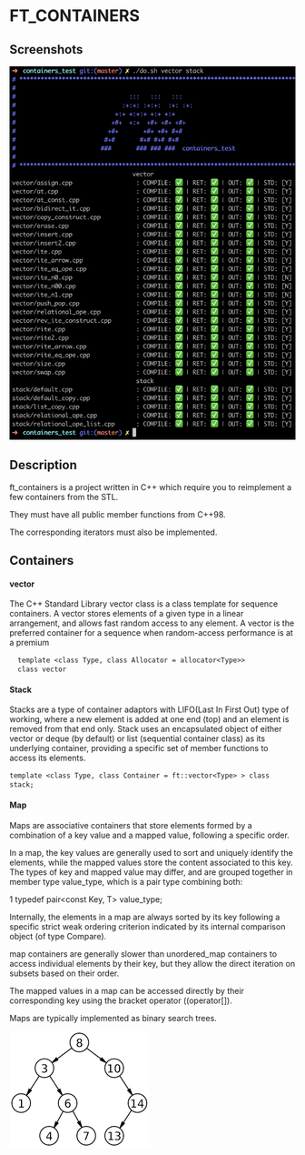 
# FT_CONTAINERS



## Screenshots

![App Screenshot](image)

## Description

ft_containers is a project written in C++ which require you to reimplement a few containers from the STL.

They must have all public member functions from C++98.

The corresponding iterators must also be implemented.

## Containers

#### vector

The C++ Standard Library vector class is a class template for sequence containers. A vector stores elements of a given type in a linear arrangement, and allows fast random access to any element. A vector is the preferred container for a sequence when random-access performance is at a premium

```http
  template <class Type, class Allocator = allocator<Type>>
  class vector
```

#### Stack

Stacks are a type of container adaptors with LIFO(Last In First Out) type of working, where a new element is added at one end (top) and an element is removed from that end only.  Stack uses an encapsulated object of either vector or deque (by default) or list (sequential container class) as its underlying container, providing a specific set of member functions to access its elements.

```http
template <class Type, class Container = ft::vector<Type> > class stack;
```

#### Map

Maps are associative containers that store elements formed by a combination of a key value and a mapped value, following a specific order.

In a map, the key values are generally used to sort and uniquely identify the elements, while the mapped values store the content associated to this key. The types of key and mapped value may differ, and are grouped together in member type value_type, which is a pair type combining both:

1
typedef pair<const Key, T> value_type;

Internally, the elements in a map are always sorted by its key following a specific strict weak ordering criterion indicated by its internal comparison object (of type Compare).

map containers are generally slower than unordered_map containers to access individual elements by their key, but they allow the direct iteration on subsets based on their order.

The mapped values in a map can be accessed directly by their corresponding key using the bracket operator ((operator[]).

Maps are typically implemented as binary search trees.

![App Screenshot](images.png)
